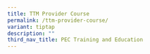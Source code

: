 ```yaml
---
title: TTM Provider Course
permalink: /ttm-provider-course/
variant: tiptap
description: ""
third_nav_title: PEC Training and Education
---
```

